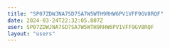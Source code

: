 ```yaml
---
title: "SP07ZDWJNA7SD7SA7W5WTH9RHW6PV1VFF9GV8RQF"
date: 2024-03-24T22:32:05.807Z
user: SP07ZDWJNA7SD7SA7W5WTH9RHW6PV1VFF9GV8RQF
layout: "users"
---
```

    
